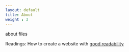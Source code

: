 ```yaml
---
layout: default
title: About
weight : 3
---
```

about files



Readings:
How to create a website with [good readability][]

[good readability]: http://ia.net/blog/100e2r